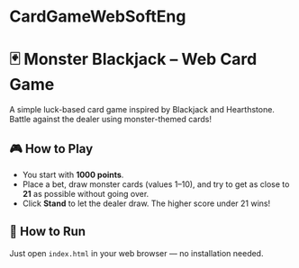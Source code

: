 # CardGameWebSoftEng

# 🃏 Monster Blackjack – Web Card Game

A simple luck-based card game inspired by Blackjack and Hearthstone. Battle against the dealer using monster-themed cards!

## 🎮 How to Play
- You start with **1000 points**.
- Place a bet, draw monster cards (values 1–10), and try to get as close to **21** as possible without going over.
- Click **Stand** to let the dealer draw. The higher score under 21 wins!

## 🚀 How to Run
Just open `index.html` in your web browser — no installation needed.

